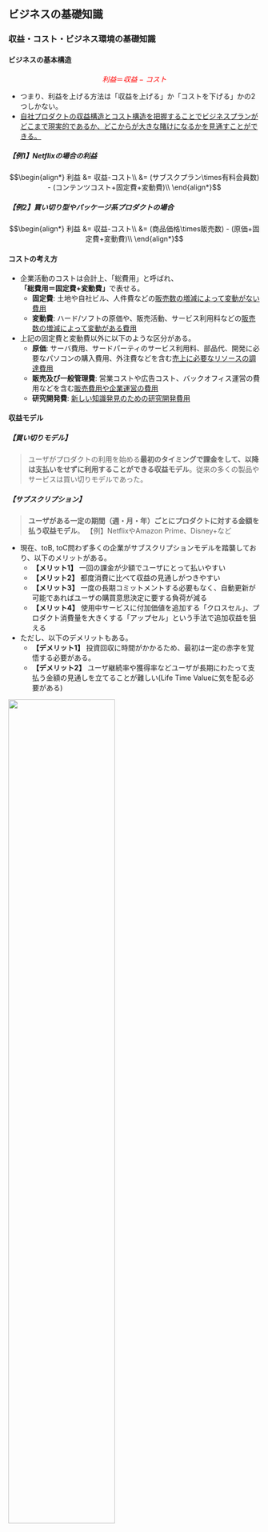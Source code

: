 ## ビジネスの基礎知識

### 収益・コスト・ビジネス環境の基礎知識

#### ビジネスの基本構造

<font color=red>$$利益＝収益-コスト$$</font>
- つまり、利益を上げる方法は「収益を上げる」か「コストを下げる」かの2つしかない。
- <u>自社プロダクトの収益構造とコスト構造を把握することでビジネスプランがどこまで現実的であるか、どこからが大きな賭けになるかを見通すことができる。</u>

##### 【例1】Netflixの場合の利益

```math
\begin{align*}
利益 &= 収益-コスト\\
 &= (サブスクプラン\times有料会員数) - (コンテンツコスト+固定費+変動費)\\
\end{align*}
```

##### 【例2】買い切り型やパッケージ系プロダクトの場合

```math
\begin{align*}
利益 &= 収益-コスト\\
 &= (商品価格\times販売数) - (原価+固定費+変動費)\\
\end{align*}
```

#### コストの考え方

- 企業活動のコストは会計上、「総費用」と呼ばれ、<b>「総費用＝固定費+変動費」</b>で表せる。
  - **固定費**: 土地や自社ビル、人件費などの<u>販売数の増減によって変動がない費用</u>
  - **変動費**: ハード/ソフトの原価や、販売活動、サービス利用料などの<u>販売数の増減によって変動がある費用</u>
- 上記の固定費と変動費以外に以下のような区分がある。
  - **原価**: サーバ費用、サードパーティのサービス利用料、部品代、開発に必要なパソコンの購入費用、外注費などを含む<u>売上に必要なリソースの調達費用</u>
  - **販売及び一般管理費**: 営業コストや広告コスト、バックオフィス運営の費用などを含む<u>販売費用や企業運営の費用</u>
  - **研究開発費**: <u>新しい知識発見のための研究開発費用</u>

<div style="page-break-before:always"></div>

#### 収益モデル

##### 【買い切りモデル】
> ユーザがプロダクトの利用を始める<b>最初のタイミングで課金をして、以降は支払いをせずに利用することができる収益モデル</b>。従来の多くの製品やサービスは買い切りモデルであった。

##### 【サブスクリプション】
> <b>ユーザがある一定の期間（週・月・年）ごとにプロダクトに対する金額を払う収益モデル</b>。
> 【例】NetflixやAmazon Prime、Disney+など

- 現在、toB, toC問わず多くの企業がサブスクリプションモデルを踏襲しており、以下のメリットがある。
  - **【メリット1】** 一回の課金が少額でユーザにとって払いやすい
  - **【メリット2】** 都度消費に比べて収益の見通しがつきやすい
  - **【メリット3】** 一度の長期コミットメントする必要もなく、自動更新が可能であればユーザの購買意思決定に要する負荷が減る
  - **【メリット4】** 使用中サービスに付加価値を追加する「クロスセル」、プロダクト消費量を大きくする「アップセル」という手法で追加収益を狙える
- ただし、以下のデメリットもある。
  - **【デメリット1】** 投資回収に時間がかかるため、最初は一定の赤字を覚悟する必要がある。
  - **【デメリット2】** ユーザ継続率や獲得率などユーザが長期にわたって支払う金額の見通しを立てることが難しい(Life Time Valueに気を配る必要がある)

<img src="images/fishcurve.png" width=65%>

##### 【ダイナミックプライシング】 Dynamic Pricing
> <b>ユーザからの需要や季節性、天候や時間といった要因でユーザの消費行動が大きく変わる場合に適切な収益モデル</b>。プロダクトの価格弾力性が高く(値段が変わると需要も大きく変わる)、提供できる価値の総量に限りがある場合に検討すると良い。
> 【例】新幹線や飛行機、ホテルなど

##### 【オークション】
> <b>供給に対して最も多く払えるものが対象を競り落とせる収益モデル</b>。<u>プロダクト供給側が売り手市場(供給よりも需要が多い状態)を作れる場合、オークションモデルは非常に有効</u>である。
> 【例】ヤフーオークションやeBayなど

##### 【従量課金】 Pay as you go
> <b>基本料金を超えた場合に使った分(時間・回数・データ量・通信量など)だけ支払う収益モデル</b>。使用状況をモニターできる仕組みを導入する必要であり、状況を視覚化できると良い。
> 【例】水道料金やガス料金、電話代など

##### 【キャプティブプライシング】 Captive Pricing
> <b>コアプロダクトに関して値段を低く抑えて敷居を低くし、交換パーツや消耗品、追加機能に関しては高めに値段を設定する収益モデル</b>。
> 【例】プリンター、カミソリ、ウォータサーバなど

##### 【段階的プライシング】 Tiered Pricing
> <b>プロダクトの機能をカテゴリーに分けて、その消費形態に応じて段階ごとに価格をつける収益モデル</b>。ベーシック、デベロッパー、スタンダード、プロ、エンタープライズのように段階ごとに使える機能やサポートレベルが追加されていく。
> 【例】SQL Serverライセンス、Visual Studioライセンス、GitHubプラン、Netflixプランなど

- 単にユーザ数増加だけでなく、<u>いかにアップセル(より上位プランを導入してもらうこと)を実現するかがポイント</u>になる。<font color=red>プランの分類についてユースケース・シナリオを考えると導出しやすい</font>
  - セキュリティを高めたい(SSO, 二段認証など)
  - 画質(解像度)や処理速度を上げたい
  - データ上限や接続台数を増やしたい
  - 便利機能(レビュワーの追加、Wiki機能、ストレージ枠追加など)をさらに使えるようにしたい
  - **商用利用可能にしたい**

<div style="page-break-before:always"></div>

##### 【フリーミアム】 Free + Premium
> <b>プロダクトの価値がわかる基本機能を無料提供し、気に入ってもらえたユーザやより多くの機能や容量が必要な場合は有料(プレミアム)で使用してもらうという収益モデル</b>。有料ユーザの転換タイミングや価格設定が非常に難しいが、心理的障壁が非常に低いという特徴がある。
> 【例】OneDriveやLinkedIn、Evernote、Canva、生成AI(ChatGPT, DallE)など

- **心理的障壁が非常に低いこと**がメリットであり、**有料ユーザへの誘導(転換タイミング・価格設定)が非常に難しいこと**がデメリットである。
- シリコンバレーのスタートアップ企業の経験則では、フリーユーザから有料ユーザに転換する確率はおよそ$10\%$である。

##### 【ぺネトレーションプライシング】 Penetration Pricing
> <b>レッドオーシャンにあえて価格を下げて市場投入し、一気にマーケットシェアを拡大していく収益モデル</b>。ユーザにとって別のプロダクトへ乗り換えるスイッチングコストがかかる場合や使い続けるほど解くと感じるプロダクトからわざわざ乗り換えさせなければならない場合などにも使われるモデル。
> 【例】「1つ買うともう1つ無料」や「最初の1年は50%オフ」など

- **【メリット】**
  - マーケット認知度が上がりやすい。
  - ユーザ数を増やしやすい。
- **【デメリット】**
  - 価格競争を起こしやすい。
  - 独占禁止法違反の恐れがある。
  - 想定していないユーザが飛びつくことがある。

##### 【レベニューシェア】 Revenue Share
> <b>事業者がサードパーティやパートナーシップを組んだ会社と協力して行った共通のビジネスを通して得られた収益を、<u>一定の比率</u>で配分する収益モデル</b>。
> 【例】オンライン広告や音楽配信、ライドシェアなど

- プラットフォーム型プロダクトでよく見られ、**①視聴回数や再生回数を正確に計測する技術**や**②定時価格の要素(売上、シェア率、ユーザ数、コンテンツ消費動向)** など高精度なトラッキングメカニズムが必要になる。

<div style="page-break-before:always"></div>

#### 収益モデル選定の際に気をつけるべきこと

##### 【気をつけるべきこと①】ユーザと収益モデルの相性

- <font color=red>業界やユーザの行動習慣によっては収益モデルが受け入れられないことがある</font>。例えば、法人顧客の購買ルールや税制がサブスクリプションモデルに適合しておらず、購入しにくいと思われてしまうケースがある。負のギャップを生まないためにも事前にユーザリサーチでしっかり検証しておくことが望ましい。

##### 【気をつけるべきこと②】価格に影響するトレンド

- <u>ユーザが行動や購買を決定するのは価格だけではない</u>。極端な例として、モバイルユーザの増加が頭打ちになり、逆に減り始めたらモバイルアプリの収益モデルにどう影響するのか検討する必要がある。
- 収益モデルの前提条件は不定値ではないため、シナリオプランニングやリスク検証を十分にする必要がある。

##### 【気をつけるべきこと③】プロダクトステージとの関係

- 収益モデルは①プロダクトのライフサイクルや②競合環境、③ユーザとの関係性や広がり(顧客基盤)など複合的な要素から構成される。
- <font color=red>強固な顧客基盤がない場合、シンプルな収益モデルが望ましい場合がある</font>。例えば、すべての処理に$2.5\%$の使用料金を取るという透明性が高く、わかりやすい収益モデルが良いケースもある。
- BtoBの場合は一度導入を決めると変更が難しいため、慎重に検討した方が良い。

##### 【気をつけるべきこと④】競合の収益モデル

- <font color=red>収益モデルの選定は優位性を気づくきっかけになるため非常に重要</font>である。例えば、Netflixは従来の「借りた本数と日数分の支払い」から「定額モデル」へ転換したことで優位性を築き、成功した。

##### 【気をつけるべきこと⑤】収益モデルの開発難易度

- <font color=red>最も大事なことはプロダクトが提供する価値の大きさと、その価格が釣り合っているかどうかである。</font>
- 大企業の新規事業の場合は既存ビジネスの収益モデルに組み入れないといけない場合がある一方、スタートアップの場合は限りあるリソースの中で複雑な収益モデルを構築することが難しいという場合もある。
- このようにBuild or Buy(内製かサードパーティのソリューションを買うか)の判断を行い、総所有コスト(Total Cost Ownership: TCO)や収益性がどのくらい期待できるのかシミュレーションを行わなければならない。

<img src="images/WTP.png" width=60%>

<div style="page-break-before:always"></div>

#### 収益を拡大するための手法

##### 【ネットワーク効果】

- ネットワーク効果とは、プロダクトを使うユーザが増えれば増えるほどプロダクトの価値が増大することを指す。例えば、FacebookやInstagram、Pinterestが挙げられる。
- ネットワークのサイクルとしては以下の通りである。
  1. ユーザがコンテンツ(テキスト、写真、動画)を載せる。
  2. プロダクトを使いたいと思うユーザが増える。
  3. さらにコンテンツの投稿が増える
  4. さらにユーザが増える
- ネットワーク効果のアプローチとしていくつかある。
  - **【アプローチ①】** 特定のセグメントでしっかりとネットワーク効果が出ることを確認し、プロダクトを広げる。
  - **【アプローチ②】** 単機能をフリーで提供し、ユーザの裾野を増やす方法。AdobeやAcrobat Readerが例。
  - **【アプローチ③】** プラットフォームとしてサービス参加者とサービス提供者のマッチングを加速する仕組みを作る方法である。Airbnbはフォトグラファを短期集中で大量投入し、宿泊場所の写真をより魅力的に一変させた。

##### 【フリーミアムとフリートライアル】

- スタートアップの場合、心理的抵抗を減らすためにフリーミアムとフリートライアルを使用。
  - **フリーミアム**: プロダクトの価値の一部を無償提供し、満足してもらえたら有償ユーザになってもらう戦略である。DropboxやGoogle Driveなどが挙げられる。
  - **フリートライアル**: 一定期間プロダクトのフル機能を使ってもらい、期間終了後は有償ユーザになることで継続利用できるようにする戦略である。

##### 【クロスセルとアップセル】

- プロダクトの継続的改善のために新規機能を投入する際、<font color=red>追加費用のアプローチとして<b>クロスセル</b>と<b>アップセル</b>の2種類がある</font>。
  - **クロスセル**: プロダクトの別の機能を有償で提供する方法。例えば、自動車保険の加入と同時に生命保険を勧めることや、
  - **アップセル**: プロダクトの機能そのものは変えず、有償でプロダクトの容量や能力を大きくする方法。ストレージ上限や帯域幅、画質などが例として挙げられる。アップセルと同様の考え方で「シートエクスパンション(Seat Expantion)」があり、従業員数(利用ユーザ数)に応じて課金額を変える方法。
- **プロダクトマネージャはプロダクトの価値をうまく切り出し、収益性を適切に見出すことが求められる**。

<div style="page-break-before:always"></div>

#### ビジネス環境の変化を知る

- プロダクトの側面だけでなく、社会環境やトレンドからビジネスを理解する必要もある。
  - **【歴史】**: 日本史だけでなく世界史も含む
  - **【地理】**: 日本と欧米、日本とアジアといった日本が関わるところだけではなく、プロダクトによっては北米と中南米というように日本以外の地域視点も必要
  - **【政治・法律】**: 規制を重視するか政治家、競争に対してオープンな法制度化など
  - **【経済】**: どこに投資が向かい、何が成長しているか、それはなぜか。人々の消費活動のトレンドなど。
  - **【民族・文化】**: ユーザを取り巻く文化的な背景や民族的な習慣や、思考習慣など。
  - **【哲学・思想】**: どのような哲学・思想が続いているか、もしくは台頭しているかなど。

##### 【具体例1】ユーザ獲得コストの増加とWillingness To Payの低下

- 2021年時点で<u>新ユーザ獲得に必要なコストが上昇傾向にあり、スタートアップや新規事業を展開するときのコストを押し上げている</u>。例えば、Facebookを使った広告の場合CPMは2017年だけで17.1%、Twitterは27%、LinkedInは15%それぞれ増加している。
- そのため、<font color=red>企業はオンライン広告に代わるより効果的なユーザ獲得チャネルを模索している</font>。現在は<u>サブスクリプションモデルにフリートライアルやフリーミアムを導入するケースが多い</u>。その他の手段は追加投資が必要でありあまり行われていない。
- **サブスクリプションモデルはWTPを押し下げることに一役買っており、ユーザは手軽に月額や使った分だけを払い、手軽で手頃な価格で利用することができる**。例えば、Adobeは2011年から「ライセンス買い切りモデル→サブスクリプションモデル」に切り替えた。これによりユーザに継続的に機能を提供でき、Adobeは収益を伸ばすことに成功した。

##### 【具体例2】ユーザ自己学習型(Self-Educated)プロダクトの台頭

- スマートデバイスの対等によりUI/UXが身近になり、**ユーザがベンだから使い方を教わるよりも自分で試して使えるかどうかを判断したいという意思が自然**になってきている。
- 例えば、SlackやDropboxなどBtoB用途であっても、消費者向けUX(Consumer Grade UX)と同じくらい直感的に使えるプロダクトが広まっていることは無視できない。

##### 【具体例3】プロダクト体験(Product Experience)の優先度の変化

- <font color=red>UI/UXが進化し、プロダクトの<b>UXが購買意思決定プロセスにおける本質になってきている</b></font>。ブランド力もあるが、UXはブランド力を凌駕する力がある。いずれにせよ、**トレンドとターゲットユーザに合わせてどのようなアプローチが適切か徹底的に考え抜くことが重要**である。
- 例えば、現在の`Zoom`の知名度は圧倒的であるが昔は`Cisco`や`Microsoft`、`Citrix`の方がブランド力は優っていた。ところが、`Zoom`は徹底的にシンプルに使いやすく作り上げ、3億人を超えるユーザ数まで伸ばした。

<div style="page-break-before:always"></div>

### パートナーシップを構築する

#### パートナーシップとは

- パートナーシップとはユーザに価値を提供するための企業や行政、教育期間などとの連携のことである。<font color=red>自社にない、もしくは弱い機能を補完するための方法の一つとして、<b>パートナーシップの活用</b>がある</font>。
- 市場の中でプロダクトを差別化して際立たせたり、テクノロジーの利用により新たな価値を生み出す際に有用であり、**パートナーシップを活用して自社でできることを超えてユーザに価値を提供することができる**。
- パートナーシップの背景には、<u>どんなに資金が潤沢な会社であっても1社で**すべてのユーザにリーチし、すべてのニーズを満たすことは実質不可能であるという考え方**がある</u>。
- SaaS形態のプロダクトは素早いリリースを可能にしたが、同時に市場の中で多くの競合を生むことにもなる。例えば、マーケティングテクノロジーの領域では世界中で約8000社が存在する。
<u>※【参考】マーケティングテクノロジーカオスマップ参照</u>
- **プロダクトの価値を強化・拡張したり、価値の届け先を増やすなどのためにパートナーシップを活用することは重要な選択であり、特に成長期や成熟期にあるプロダクトにとって考える必要がある**。

##### 【参考】マーケティングテクノロジーのカオスマップ

<img src="images/KhaosMap.jpg" width=90%>

##### 【パートナーシップの目的】

- 市場の中における認知度向上
- 市場参入時における負担をできるだけ小さくする
- 既存・新規市場へのアクセスの拡大
- 自社で0から立ち上げるよりも早くスキルや経験を獲得しイノベーションのスピードを上げる

##### 【パートナーシップの種類】

- 代表的な形態として「**チャネルパートナー**」があり、GTM(ユーザにプロダクトを提供する仕組みを整える)で活用されるパートナーシップである。ユーザへのリーチにおいてよく活用される形態であり、チャネルパートナーはさらに以下の分類がある。
  - **ディストリビュータ**: 「卸売」の立ち位置で在庫を持ったり営業活動の裏方として活動する。
  - **リセラー**: 生産者たる一次企業もしくはディストリビュータからプロダクトを仕入れて再販したり、サポートや導入支援の部分でのサービス提供を行い、プロダクトに対する変更は何もしない。
  - **VAR(Value Added Reseller)**: リセラーの役割に加え、プロダクトにサービスなどの価値をのせる。
  - **システムインテグレーター**: VARと同様。
  - **MSP(Managed Service Provider)**: プロダクトに関するすべてのサービスを請け負う。

#### パートナーエコシステムの型

<img src="images/PartnershipCategory.png" width=75%>

- <font color=red>パートナーエコシステムとは、異なるパートナーシップの組み合わせによる価値創造の戦略</font>であり、**エコシステム参加企業全てが何らかのメリットを享受する代わりに、一定のコミットメントを果たすことで成り立つ**。
- パートナーエコシステムにはエコシステムを構築する側とエコシステムの参加者をコントロールする側でそれぞれ4種類に分類できる。
  - **【ロックイン型】** エコシステムを構築するためのハード/ソフトを1社によって独占的に提供され、そこに参加するパートナー企業は独占している1社のコントロールを受ける形態である。<u>ロックイン型に参加する企業はスポンサー企業のプロダクトに直接手を加えることはできない</u>。AppleやCiscoなど。
  - **【ライセンス型】** 1社によって支援され、参加する多数の企業は独自にプロダクトを開発したり、サービスを提供したりする。Visual StudioやSQL Serverが例として挙げられる。
  - **【ジョイントベンチャー型】** 多数の企業がエコシステムを構築し、ジョイントベンチャとして設立された企業(1社)がエコシステムをコントロールする形態。Huluが例として挙げられ、<u>映像コンテンツは多くのパートナーシップ参画企業によって成り立っているが、コンテンツの管理はHuluが独占的に行う</u>。
  - **【オープンソース型】** 多数の企業がエコシステムを構築し、多数の企業がエコシステムをコントロールしている形態。Linuxが例として挙げられ、AT&T、Cisco、Facebook、富士通、日立、Huawei、IBM、NEC、Oracleといった<u>世界中の企業がスポンサー</u>としている。また、商用利用の際はOSの中心部分を自社用に作り替えたり、Linuxと互換性を持つドライバを用意したりなど<u>商用展開は企業に一任されており、独自に開発を行う</u>。

#### プロダクト戦略に合わせたパートナーシップを構築する

- パートナーシップの活用はスタートアップ企業が大企業と組めるという理由で飛びつくケースが多くあるが、スタートアップ企業の開発リソースをむやみに割かれてしまい、身動きが取れない状況に陥ることがあるため、注意が必要。こうなると**誰のためのプロダクトなのかわからなくなる**。
- <u>ビジネスパートナーを選定する前に性能評価を作成し、評価が高い順に検討すべき</u>である。また、**①相手がプロダクトに関わるメリット**や**②アライアントを結ぶことに至った背景や要因**、**③契約条件(SLAやNDAなど)** を可視化しておく。

### 指標を計測し、数字を読む

#### プロダクトでよく使われる代表的な指標

- <font color=red>データ分析の入り口は無数にあるため、データサイエンティストとともに分析することが良い。</font>

##### 【指標1】継続率(User Retention)

<table>
	<tbody>
		<tr>
			<th>コホート分析を用いたユーザ継続率の計測</th>
			<th>ユーザ継続率曲線の曲線パターン</th>
		</tr>
		<tr>
			<td><img src="images/cohort.png"></td>
			<td><img src="images/curve_pattern.png"></td>
		</tr>
	</tbody>
</table>

- $継続率=\frac{任意の日数におけるユーザ数(DayNユーザ数)}{ある日にプロダクトを初めて使い始めたユーザ数(Day0ユーザ数)}$
- 上図のコホート分析は継続率を表した可視化手法であり、継続率を色の濃淡で表現する。
- <font color=red>ユーザが初めてプロダクトに触れた時の体験をFirst Time User Experience(FTUX: エフタックス、エフチューイ)といい、<u>①アプリを開いた回数、②アプリを開いていた時間、③使用した機能などを計測して、アンインストールされる原因を探る</u>。</font>
- 継続率は日次や週次、月次など業界によってそれぞれ計測期間が異なり、**DAU(Daily Active User)** や**MAU(Monthly Active User)** などがある。<u>DAUとMAUはプロダクトを使ったユニークユーザ数であり、どのように使ったかは基本的には問わない</u>。ただし、あるアクションまでをとったユーザをDAUやMAUとして計測する考え方もある。

<div style="page-break-before:always"></div>

##### 【指標2】離脱率(Churn Rate)

<table>
	<tbody>
		<tr>
			<th>継続率と離脱率の違い</th>
			<th>AARRRモデル</th>
		</tr>
		<tr>
			<td><img src="images/churn.png" width=75%></td>
			<td><img src="images/AARRR_model.png"></td>
		</tr>
	</tbody>
</table>


- 離脱率を考える上で有用なモデルはAARRRモデルがあり、漏斗(ファネル)とも呼ばれる。
  - 上から下に行くに従い、ユーザ数が減る。
  - トップオブ/ボトムオブファネルなど階層ごとに<u>集中して働きかける階層を分けて考える</u>。
  - 扱うプロダクトやビジネスによってはReferralとRevenueが逆になることもある。例えば、買って使ってもらって初めてユーザにReferralする気になってもらうこともあれば(特にBtoB)、SNSでバズを起こしてReferralしてもらってからRevenueに繋げる場合もあるからである。
- **AARRRモデルを用いて各階層の「ユーザ数の落ち込み」に着目する。各階層の中で落ち込みが一番大きい層を分析し、「なぜ離脱したのか」の仮説を検証していく。**

##### 【指標3】ネットプロモータースコア(NPS: Net Promoter Score)

- <font color=red>プロダクトを使った後にユーザがどのような印象を持つかを定量的に計測するための指標。</font>スコアは-100〜100まであり、高いほどよい。
- NPSには二種類ある。
  - **トランザクショナルNPS**: 時期に関係なく何らかのプロダクト体験の終わりに問う形式
  - **リレーショナルNPS**: 毎月、4半期、毎年といった定期的にユーザに問う形式
- **NPSの計測方法は以下の通り。**
  1. 「あなたが〇〇を友人や親戚に勧める可能性はどのくらいありますか？」の質問に対して0〜10までの11段階の点数を選んでもらう。
  ※ 〇〇にはプロダクトやサービス名、企業名が入る
  2. 得られた点数から批判者(0〜6点)、中立者(7〜8点)、推薦者(9〜10点)の3グループに分ける。
  3. 各グループの割合を求め、$NPS=推薦者の割合-批判者の割合$を算出する。
  【例】推薦者の割合が80%、批判者の割合が10%の場合、$NPS=80-10=70$となる。

#### サブスクリプションモデルでよく使われる指標

- <font color=red>サブスクリプションモデルのように「継続的に価値を提供するプロダクト」は従来の買い切り型のプロダクトとは指標の捉え方が異なる。</font>
- コストの観点におけるソフトとハードの決定的な違いは**限界費用(MC: Marginal Cost)** である。限界費用は提供できる限度を迎えた時に、設備投資のために費用が急激に上がることになり、ハードウェアの世界でよくある話である。
※**【限界費用】** 生産量を1つ増やした時に必要な生産費用
- CVについて、例えばユーザ1人あたり7500円の平均購入額が1年のうちに4回平均して発生していれば、CVは3万円(7500円×4回)となる。

<table>
  <caption>サブスクリプションモデルによく使われる指標</caption>
	<tbody>
		<tr>
			<th>略称</th>
			<th>名称</th>
			<th>概要</th>
		</tr>
		<tr>
			<td>MC</td>
			<td>限界費用<br>(Marginal Cost)</td>
			<td>生産量を1単位増やした場合に必要とされる費用</td>
		</tr>
		<tr>
			<td>CAC</td>
			<td>ユーザ獲得費用<br>(Customer Acquisition Cost)</td>
			<td>新規ユーザを1人獲得するために必要な<br>マーケティングコスト</td>
		</tr>
		<tr>
			<td>LTV</td>
			<td>ライフタイムバリュー<br>(Life Time Value)</td>
			<td>ユーザが定着している間にどのくらいの収益が<br>上げられるのか(支払いがあるのか)を測る指標。</td>
		</tr>
		<tr>
			<td>CV</td>
			<td>ユーザ1人あたりから得られる収益<br>(Customer Value)</td>
			<td>ユーザの平均購入額とユーザの平均利用頻度を<br>積算し、ユーザ1人あたりによってもたらされる<br>単位期間あたりの収益を示すもの。</td>
		</tr>
		<tr>
			<td>ACL</td>
			<td>平均ユーザ定着期間<br>(Average Customer Lifespan)</td>
			<td>1人のユーザがプロダクトを利用する期間の平均</td>
		</tr>
		<tr>
			<td>MRR</td>
			<td>月次計上収益<br>(Monthly Recurring Revenue)</td>
			<td><b>月ごと</b>に決まって発生する売上</td>
		</tr>
		<tr>
			<td>ARR</td>
			<td>年次計上収益<br>(Annual Recurring Revenue)</td>
			<td><b>年ごと</b>に決まって発生する売上</td>
		</tr>
		<tr>
			<td>ARPU</td>
			<td>ユーザ1人辺りの平均収益<br>(Average Revenue Per User)</td>
			<td>売上をユーザ数で割って計算される<br>1人あたりの平均収益</td>
		</tr>
		<tr>
			<td>ACV</td>
			<td>年次あたりの契約金額<br>(Annual Contract Value)</td>
			<td>1年間での受注金額の合計</td>
		</tr>
	</tbody>
</table>

<div style="page-break-before:always"></div>

##### 【ユーザ獲得費用(CAC)とライフタイムバリュー(LTV)】

- <font color=red>ソフトウェアの場合はユーザが1人増えたところで、その1人のためにコードを追加することはしない。<b>既存サーバでは捌ききれないほど急激にユーザ数が増え、サーバがパンクしない限り、限界費用は0に近い。</b></font>ハードウェアは限界費用を超える場合、急激に追加費用が必要になる。
- しかし、サブスクリプションモデルの場合、ユーザが1人増えることによってユーザ獲得費用(CAC)が増加する。CACはコストである以上、値が小さいほど望ましい。
- CACとLTVを比較し、健全性を判断する。
  - $【CAC<LTV(1<UE)】$利益(LTV)が費用(CAC)を上回っている状態。**特にUEが3以上であればSaaSの世界においては順調に成長しているとみなされる**。例えば、100万円の投資で300万円のリターンが得られている状態である。
  - $【CAC=LTV(1=UE)】$どのようにLTVを上げ、CACを下げる化を考えなければならない。①プロダクトの新規性がない、②価値を感じてもらえていない可能性がある。
  → **クロスセルやアップセルをうまく取り入れることでLTVを向上させることが必要**
  - $【CAC>LTV(1>UE)】$**ユーザ獲得のたびに利益を失っている**ことを意味しており、プロダクトづくりの1歩目から間違っている可能性がある。
- SaaSビジネスの健全性を示す値として$UE=\frac{LTV}{CAC}$があり、1ユーザあたりの経済性(Unit Economics)の指標である。

$$
\begin{align*}
CAC&=単位期間当たりの広告費用\div単位期間当たりに新規獲得ユーザ\\
CV&=全ユーザの平均購入額\times全ユーザの平均利用頻度\\
ACL&=1\div離脱率\\
LTV&=CV\times ACL\\
UE&=LTV\div CAC
\end{align*}
$$

##### 【その他の指標】

- $MRR$は月次計上収益であり、**ユーザが一定期間ごとに繰り返し支払うことを想定した継続収益予測のために利用される**。年単位で継続収益を予測する場合は$ARR$を使用する。
- ユーザ1人あたりの平均収益として$ARPU=\frac{単位期間あたりの収益}{企業数/ユーザ数}$があり、**LTVより算出が簡単に収益傾向を掴む場合に利用される**。
※ユーザ数は①無料ユーザ数と②有料ユーザ数に分けることもある。
- ユーザがどれくらいの期間継続利用すればCACを回収できるかを示す値として、CAC回収期間があり、**CAC回収期間は12ヶ月以内に収めることが望ましい**。<u>スタートアップであれば通常15〜18ヶ月を示すことが多い</u>。
- 単年度あたりの契約金額としてACVがあり、エンタープライズ系プロダクトで使われる。例えば、3年で300万円の契約で導入支援に90万円だった場合、$ACV=(300+90)\div 3=130$【万円/年】という計算になる。**年間契約の料金メニューを持っているサブスクリプション型プロダクトで使われる**。

<div style="page-break-before:always"></div>

#### データ収集をするための技術的な知識

- ユーザデータの利活用にはデータ収集の仕組みが必要であり、データ収集には**①ユーザデータ(ユースケース)の定義**、**②データの記録**、**③データの処理**、**④データの分析**が必要になる。
- **①ユーザデータの定義**では、「どのアクションを収集するか」と「アクションの付加情報」の2つを考える。たとえば、動画配信サービスを利用するユーザがドラマを見ようとした場合を考えるとアクションとその付加価値は以下のようになる。
  - **【収集するアクション(ユースケース)】** ドラマのエピソードを見る。
  - **【付加情報】** OSバージョン(PC, 携帯, スマートTV)やクリックされた位置情報、クリックされた時間など
- **②データの記録**では、サーバかクライアントのどちらでデータを記録するかを考える。
<table>
  <caption>②データの記録場所による特徴</caption>
	<tbody>
		<tr>
			<th></th>
			<th>長所</th>
			<th>短所</th>
		</tr>
		<tr>
			<th>クライアント<br>サイド</th>
			<td>
        <li>サーバに通信できない状態でも<br>ユーザのアクションを確実に収集し、<br>サーバ通信時に記録可能。</li>
        <li>画面読込からクリックまでの時間や<br>カーソルの動きなどの詳細を収集可能。</li>
      </td>
			<td>
        <li>モバイルでサードパーティの<br>ツールを埋め込んで使う場合は<br>アプリサイズが大きくなる。</li>
        <li>クライアントデバイスの挙動に<br>依存する(ブラウザやAdBlocker<br>により動きが変わることもある)</li>
      </td>
		</tr>
		<tr>
			<th>サーバ<br>サイド</th>
			<td>
        <li>サーバのタイムスタンプで集計可能</li>
        <li>アクセスログから遡って集計可能</li>
      </td>
			<td>
        <li>サーバを介さずにされる処理を<br>集計できず、タイムラグがある。</li>
      </td>
		</tr>
	</tbody>
</table>

- **③データの処理**では、ETL(Extract, Transformation, Loading)ツールを経て社内DBに蓄積する。集計タイミングとしては大きく3種類が挙げられる。
  - **【タイミング1】** <u>リアルタイム処理(コスト大)</u>。ユーザイベントがあるたびにリアルタイムでユーザ動向を見る。
  - **【タイミング2】** <u>イベントベース(コスト中)</u>。ある特定のイベントが発生したタイミングで処理を開始する。
  - **【タイミング3】** <u>バッチ処理(コスト小)</u>。単位時間ごとにデータが集まるのを待って定期的に処理する。
- **④データの分析**では、ダッシュボード等でデータを可視化し、価値のあるデータを見極めることを考える。簡単な分析から複雑な分析まで、データサイエンティストと適宜連携する必要がある。
  - **【簡単】** 1日あたりのアクティブユーザ(DAU)
  - **【簡単】** 1日あたりのユーザのアクション数
  - **【複雑】** 特定コンテンツにアクセスしたユーザの時間帯別分散

<div style="page-break-before:always"></div>

<table>
  <caption>④モバイルアプリのサードパーティ別の特徴</caption>
	<tbody>
		<tr>
			<th>レイヤー</th>
			<th>項目</th>
			<th>役割</th>
			<th>代表的なベンダー</th>
		</tr>
		<tr>
			<th rowspan="2">データの<br>記録</th>
			<td>ヘルス<br>チェック</td>
			<td>プロダクトのヘルスチェックや<br>クラッシュなどのユーザの体験を<br>阻害してしまう部分をトラックする。</td>
			<td>Firebase Crashlytics, <br>Datadog, <br>New Relic</td>
		</tr>
		<tr>
			<td>ユーザ属性<br>情報収集</td>
			<td>ユーザがプロダクト内でとる<br>アクションに対して、そのログと付加情報<br>(App version, OS, Device type, <br>Location等)を合わせて集める。</td>
			<td>Adjust, <br>Appsflyer, <br>Singular</td>
		</tr>
		<tr>
			<th></th>
			<td>ディープリンク</td>
			<td>Webサイトからモバイルアプリへ<br>遷移する際にインストールを<br>挟んでもユーザのアクションを<br>トラックできる</td>
			<td>Branch, <br>Button</td>
		</tr>
		<tr>
			<th>データの<br>処理</th>
			<td>データ<br>パイプライン</td>
			<td>ログを集めるためのデータパイプライン</td>
			<td>Treasure Data, <br>Alooma, <br>Snowplow</td>
		</tr>
		<tr>
			<th rowspan="2">データの<br>分析</th>
			<td>アナリティクス</td>
			<td>パイプラインから集まってくるデータを<br>分析するツール</td>
			<td>Tableau, <br>Google Analytics, <br>Adobe Analytics, <br>Mixpanel, <br>Kissmetric, <br> Amplitude</td>
		</tr>
		<tr>
			<td>ABテスト</td>
			<td>成果を最大化するために2つのパターンを<br>表示して効果を検証するテストツール</td>
			<td>Optimizely, <br>Apptimize, <br>Google Optimize</td>
		</tr>
		<tr>
			<th>統合<br>プラット<br>フォーム</th>
			<td>カスタマーデータ<br>プラットフォーム</td>
			<td>記録・処理・分析をまとめて提供する<br>プラットフォーム</td>
			<td>Segment, mParticle</td>
		</tr>
	</tbody>
</table>

<div style="page-break-before:always"></div>

#### データを読み解くための統計的な知識

##### 【ABテスト】

- <font color=red><b>仮説検証手法の1つ。</b>ユーザを「新しい機能やUI/UXのプロダクトを体験してもらうグループ(<u>テストグループ</u>)」と「現行プロダクトを体験してもらうグループ(<u>コントロールグループ</u>)」に分け、効果を検証する。<b>ABテストは分析結果を社内に情報公開し、ノウハウ共有にも重宝される。</b></font>
- ABテストでは有意差を確認するために、どの指標を上げることが目的なのか、関連指標は何なのかを明確にしておく必要がある。また、**①テストデータ数(テストユーザ数)** や**②テスト期間**が重要になり、さらには**③必要なサンプルデータ**の推測も必要になるケースがある。
- <u>テストグループを複数パターン用意したABテストは注意が必要である</u>。この場合、ABCテストやMultivariate AB testと呼ばれ、**サンプル数や十分なユーザを集める時間(テスト期間)が増加する**。

<img src="images/ABTest.png" width=70%>

<div style="page-break-before:always"></div>

##### 【基礎的な統計学の知識】

<table>
  <caption>統計量</caption>
  <thead>
    <tr>
      <th>指標</th>
      <th>説明</th>
      <th>補足</th>
    </tr>
  </thead>
  <tbody>
    <tr>
      <td><strong>平均値</strong></td>
      <td>数値の総和を個数で割った値。<br>算術/幾何/調和/移動平均がある。</td>
      <td><u>データの偏りは考慮できていないため、<br>平均値だけを見ると誤った解釈につながる。</u></td>
    </tr>
    <tr>
      <td><strong>中央値</strong></td>
      <td>数値を昇順(降順)に並べた時の<br>真ん中(中央)にある値。</td>
      <td><u>中央値と平均値の乖離が大きい場合は<br>外れ値があることが考えられる。</u></td>
    </tr>
    <tr>
      <td><strong>最頻値</strong></td>
      <td>数値の集合のうち最も出現回数が多い値。<br>インタビューやアンケートで利用される。</td>
      <td>
        <u>平均値と合わせて解析することで、<br>サイレントマジョリティに気付ける可能性がある。</u><br>
        <font color="red">※グラフ化し、山が複数(2つ以上)の場合、複数の最頻値を集計することもある。</font>
      </td>
    </tr>
    <tr>
      <td><strong>分散(標準偏差)</strong></td>
      <td>データのばらつきを表す値。</td>
      <td>毎月の売上や新規ユーザ数などの分散が<br>大きい場合は原因を分析しても良い。<br>季節性(周期性)、一過性、人員増加など原因分析が重要。</td>
    </tr>
    <tr>
      <td><strong>累積<br>確率分布</strong></td>
      <td>対象とする事象が起こる確率を<br>積み上げて表現するグラフ。</td>
      <td>確率的な傾向を視覚的に捉えるのに有効。
</td>
    </tr>
    <tr>
      <td><strong>変化率</strong></td>
      <td>
        時系列データで利用され、期間中にどの程度<br>変化したかを表す値。
      </td>
      <td>
        複数年単位で成長率を見る場合は年平均成長率<br>(CAGR: Compound Annual Growth Rate)を利用する。
      </td>
    </tr>
  </tbody>
</table>

<img src="images/累積確率分布.png">

$$
\begin{align*}
年平均成長率(CAGR)=(今年度の売上-N年前の売上)^{\frac{1}{N}}-1
\end{align*}
$$

<div style="page-break-before:always"></div>

### 知的財産の扱い

- <font color=red><b>ライセンスビジネス</b>のように、知的財産そのものが一種のプロダクトのように<b>収益源</b>となることもある。</font>自らのプロダクトが他者の権利を侵害することは避けなければならない。


#### 基本的な知的財産権

##### 【知的財産制度の概要】

- **知的財産権制度**は「知的創造活動によって生み出されたものを、創作した人の財産として保護するための制度」( https://www.jpo.go.jp/system/patent/gaiyo/seidogaiyo/chizai02.html )である。
- <font color=red>プロダクトマネージャは下表の全ての知的財産について概要を把握するために、社内研修・書籍・セミナー等から基本的な知識は習得しておく必要がある。</font>
- 【知的財産を知らないことにより生じうる問題】
  - **【問題1】** 自社の特許か可能な技術を秘密保持契約がない相手に話してしまい、先方に活用された後からそれに気づいても権利を主張できない。
  - **【問題2】** 第三者から提案されたアイデアを採用し、プロダクトに組み込んだ後で、そのアイデアが特許化されていたことを聞かされた額のライセンス料が発生する。
- 本書ではプロダクトマネージャが特に留意すべき①特許権、②意匠権、③商標権、④著作権を解説する。
  - **【特許権】** 発明や考案など目に見えないものや、明示的に保有することができないものを保護する権利。
    - <u>特許取得は金銭的・人的コストがかかるため知財戦略を設けて進めるべき</u>であり、スタートアップの特許取得が勧められない。
    - ディープテックのような先端技術をコアコンピタンスとする会社でもない限り、スタートアップの特許取得はあまり得策ではない。
    - **リバースエンジニアリングが容易ではない業界においてはあえて特許を出願しないという戦略**を取ることもある。<u>最悪の場合、特許を出願したために自社の手の内を公開し、競合に情報を提供するだけで終わってしまう可能性がある。</u>
  - **【意匠権】** デザインに対して与えられる権利。
    - <u>ソフトウェアプロダクトであったとしても、そのUIが特徴的であれば意匠権を獲得可能。</u>
    - 最も意匠権を獲得している企業の1つがAppleであり、デバイスや付属品、商品の陳列棚に至るまで意匠を取得している。Appleのような<u>複数の強い知的財産を保有した企業の場合、クロスライセンス契約という手段も持てる</u>。
  - **【商標権】** 商品やサービスに付ける商標を独占的に使用できる権利。
    - <u>商標権の保護範囲は「全く同一である場合」だけでなく、「文字や図形」「記号」「立体的形状」「音」などの類似性も保護範囲の対象となる。</u>
    - **無用なリスクを抱えないためにもプロダクトのロゴやサービス名については必ず商標を取得する必要がある**。
  - **【著作権】** 著作物(思想または感情を創作的に表現したものであって、文芸、学術、美術または音楽の範囲に属するもの)を保護する権利。
    - <u>**ユーザの著作物を共有できるプロダクトの場合**、その著作権はユーザにあるため利用規約で著作権の扱いを明示し、**①ユーザから著作権の譲渡を受ける**か、**②その著作物の利用許諾を取る**必要がある。</u>

<table>
  <caption>ITプロダクトに関わる知的財産権の概観</caption>
	<tbody>
		<tr>
			<th>分類</th>
			<th>権利等</th>
			<th>対象</th>
			<th>該当する法律</th>
		</tr>
		<tr>
			<th rowspan="6">知的創造物に<br>ついての権利等</th>
			<td>特許権</td>
			<td>発明</td>
			<td>特許法</td>
		</tr>
		<tr>
			<td>実用新案権</td>
			<td>物品の形状等の考案</td>
			<td>実用新案法</td>
		</tr>
		<tr>
			<td>意匠権</td>
			<td>物品、建築物、画像のデザイン</td>
			<td>意匠法</td>
		</tr>
		<tr>
			<td>著作権</td>
			<td>文芸、学術、美術、音楽、<br>プログラム等の精神的作品</td>
			<td>著作権法</td>
		</tr>
		<tr>
			<td>回路配置利用権</td>
			<td>半導体集積回路の<br>回路配置の利用</td>
			<td>半導体集積回路の<br>回路配置に関する法律</td>
		</tr>
		<tr>
			<td>営業秘密</td>
			<td>ノウハウやユーザリスト</td>
			<td>不正競争防止法</td>
		</tr>
		<tr>
			<th rowspan="3">営業上の標識に<br>ついての権利等</th>
			<td>商標権</td>
			<td>商品・サービスに<br>使用するマーク</td>
			<td>商標法</td>
		</tr>
		<tr>
			<td>商号</td>
			<td>商号</td>
			<td>個人の場合は商法、<br>会社の場合は会社法</td>
		</tr>
		<tr>
			<td>商品等表示</td>
			<td>周知・著名な商標等・ドメイン名</td>
			<td>不正競争防止法</td>
		</tr>
	</tbody>
</table>

##### 【プロダクトマネージャが抑えるべきポイント】

- プロダクト開発では、<b>①他者の知的財産を侵害する可能性の確認</b>及び<b>②自社のアイデアの特許化検討</b>が必要であり、以下のメンバと共同で調査し、アドバイスをもらった上で、プロダクトマネージャやCEOが意思決定を行う。
  - **【メンバ1】** 自社の法務部
  - **【メンバ2】** 特許事務所
  - **【メンバ3】** 弁理士
- 知的財産権を出願する目的は攻めと守りの2つの考え方がある。
  - **【攻め】** <u>他社が自社の知的財産権を侵害している場合にその利用を停止させ、競争優位性を保ったり、**ライセンスビジネス**を始めたりする</u>など、知的財産を積極的に他者との競争のために利用する。ひいては売却して収益を得ることも可能である。
  - **【守り】** 他社に先んじてそのアイデアの権利を得ることで、安心してそのアイデアをもとにしたプロダクトを提供できたり、他者から訴えられる可能性を軽減する。<u>もし訴えられたとしても【自社の特許A】の利用を許諾する代わりに【先方の特許B】を利用するという**クロスライセンス契約**を結ぶことも視野に入れて検討できる。</u>

<div style="page-break-before:always"></div>

#### 知的財産権を保護する(利用規約・NDA・コンタミネーション)

##### 【ユーザとの権利関係】

- <font color=red><b>ユーザがプロダクトを利用する際</b>、予め利用規約に知的財産の取扱いについて記載しておくことで、権利関係のトラブルに備えることができる。</font>例えば、ユーザが第三者の著作物を無断でプロダクト上にアップロードした場合、プロダクト運営者が著作者から対処を求められたり、プロバイダ責任制限法に従ったりする必要がある場合もあるため、利用規約には知的財産の扱いについての記載も必要になる。

##### 【協業時の権利関係】

- <font color=red><b>他社と協業を検討する際</b>、お互いに未発表の情報をもとに検討を進めることがあり、秘密保持契約(NDA: Non-Disclosure Agreement)を結ぶ必要がある。</font>
- 一般的にNDAは開示情報の範囲を制限し、<u>他者へ漏洩しないことを義務付ける目的で締結される</u>。例えば、企業同士の協業時だけではなく、ユーザインタビューで未公開の機能をテストする場合などにも、インタビュー参加者にNDAをサインしてもらうことが有効となる。
- NDA締結時、コンタミネーション(情報の汚染)に注意する必要がある。コンタミネーションにより、**①成果物の所有権の帰属先が不明確**になったり、**②意図せずその権利が他社に帰属してしまう**ケースもある。

<table>
  <caption><b>知的財産の保護</caption>
	<tbody>
		<tr>
			<th>NDA(秘密保持契約)</th>
			<th>コンタミネーション</th>
		</tr>
		<tr>
			<td><img src="images/NDA.png"></td>
			<td><img src="images/Contamination.png"></td>
		</tr>
	</tbody>
</table>

##### 【ライセンスの扱い】

- オープンソース(OSS)のライブラリなどを利用する場合には、そのOSSが著作権をどのように扱うのかを確認しなければならない。例えば、コピーレフト型はOSSとしての公開義務があるためプロダクトマネージャが推進することはないが、技術進歩を妨げないライセンスでもあるため、検討の余地がある。

<table>
  <caption>OSS利用時の公開義務</caption>
	<tbody>
		<tr>
			<th>OSSライセンス</th>
			<th>改変・ライセンスの宣言義務</th>
			<th>成果物の公開義務</th>
      <th>例</th>
		</tr>
		<tr>
			<td>コピーレフト型</td>
			<td>必須</td>
			<td>必須</td>
			<td>AGPL, GPL</td>
		</tr>
		<tr>
			<td>準コピーレフト型</td>
			<td>必須</td>
			<td>不要</td>
			<td>LGPL</td>
		</tr>
		<tr>
			<td>非コピーレフト型</td>
			<td>不要</td>
			<td>不要</td>
			<td>MIT License, Apache License</td>
		</tr>
	</tbody>
</table>
